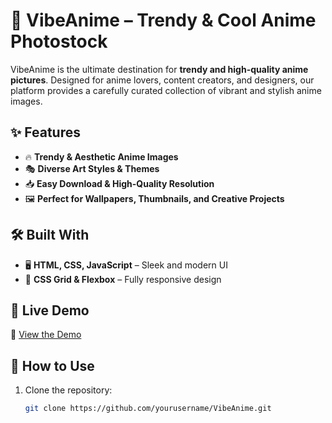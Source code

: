 # 🎨 VibeAnime – Trendy & Cool Anime Photostock  

VibeAnime is the ultimate destination for **trendy and high-quality anime pictures**. Designed for anime lovers, content creators, and designers, our platform provides a carefully curated collection of vibrant and stylish anime images.  

## ✨ Features  
- 🔥 **Trendy & Aesthetic Anime Images**  
- 🎭 **Diverse Art Styles & Themes**  
- 📥 **Easy Download & High-Quality Resolution**  
- 🖼️ **Perfect for Wallpapers, Thumbnails, and Creative Projects**  

## 🛠️ Built With  
- 🖥 **HTML, CSS, JavaScript** – Sleek and modern UI  
- 📐 **CSS Grid & Flexbox** – Fully responsive design    

## 🚀 Live Demo  
🔗 [View the Demo](mastredy7.github.io/vibeanime)  

## 📌 How to Use  
1. Clone the repository:  
   ```bash
   git clone https://github.com/yourusername/VibeAnime.git
